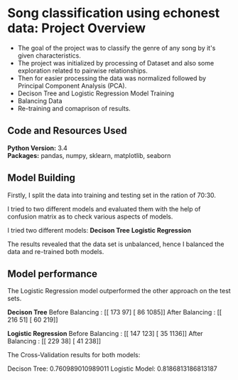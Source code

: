 # Song classification using echonest data: Project Overview
* The goal of the project was to classify the genre of any song by it's given characteristics.
* The project was initialized by processing of Dataset and also some exploration related to
pairwise relationships.
* Then for easier processing the data was normalized followed by Principal Component
Analysis (PCA).
* Decison Tree and Logistic Regression Model Training
* Balancing Data
* Re-training and comaprison of results.

## Code and Resources Used 
**Python Version:** 3.4  
**Packages:** pandas, numpy, sklearn, matplotlib, seaborn

## Model Building 

Firstly, I split the data into training and testing set in the ration of 70:30. 

I tried to two different models and evaluated them with the help of confusion matrix as to check various aspects of models. 

I tried two different models:
**Decison Tree**
**Logistic Regression**

The results revealed that the data set is unbalanced, hence I balanced the data and re-trained both models.

## Model performance
The Logistic Regression model outperformed the other approach on the test sets. 

**Decison Tree** 
Before Balancing : [[ 173   97]
                    [  86 1085]]
After Balancing : [[ 216   51]
                    [  60 219]]     
                    
**Logistic Regression** 
Before Balancing : [[ 147  123]
                    [  35 1136]]
After Balancing : [[ 229  38]
                    [  41 238]]                         

The Cross-Validation results for both models:

Decison Tree: 0.760989010989011
Logistic Model: 0.8186813186813187

